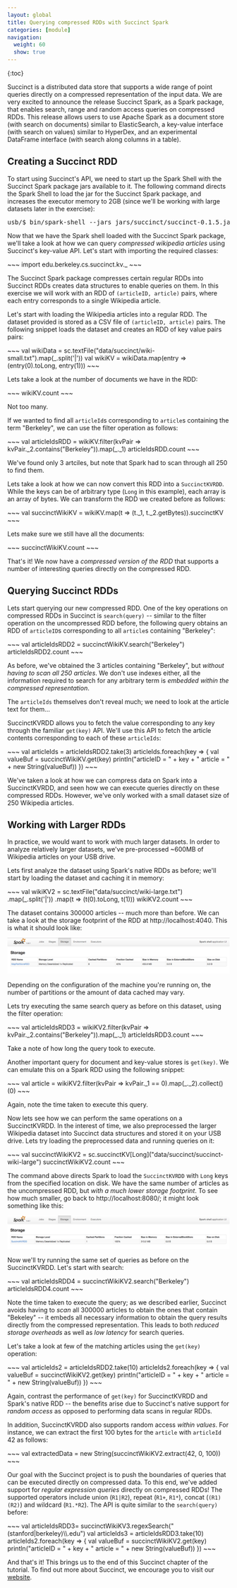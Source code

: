 ```yaml
---
layout: global
title: Querying compressed RDDs with Succinct Spark 
categories: [module]
navigation:
  weight: 60
  show: true
---
```


{:toc}

Succinct is a distributed data store that supports a wide range of point 
queries directly on a compressed representation of the input data. We are very
excited to announce the release Succinct Spark, as a Spark package, that enables
search, range and random access queries on compressed RDDs. This release allows 
users to use Apache Spark as a document store (with search on documents) similar 
to ElasticSearch, a key-value interface (with search on values) similar to 
HyperDex, and an experimental DataFrame interface (with search along columns in
a table).

## Creating a Succinct RDD

To start using Succinct's API, we need to start up the Spark Shell with the 
Succinct Spark package jars available to it. The following command directs the Spark
Shell to load the jar for the Succinct Spark package, and increases the executor
memory to 2GB (since we'll be working with large datasets later in the exercise):

<pre class="prettyprint lang-bsh">
usb/$ bin/spark-shell --jars jars/succinct/succinct-0.1.5.jar --executor-memory 2G --conf "spark.driver.extraJavaOptions=-XX:MaxPermSize=256m"
</pre>

Now that we have the Spark shell loaded with the Succinct Spark package, we'll
take a look at how we can query _compressed wikipedia articles_ using Succinct's
key-value API.  Let's start with importing the required classes:

<div class="codetabs">
<div data-lang="scala" markdown="1">
~~~
import edu.berkeley.cs.succinct.kv._
~~~
</div>
</div>

The Succinct Spark package compresses certain regular RDDs into Succinct RDDs
creates data structures to enable queries on them. In this exercise we will
work with an RDD of `(articleID, article)` pairs, where each entry corresponds
to a single Wikipedia article.

Let's start with loading the Wikipedia articles into a regular RDD. The dataset
provided is stored as a CSV file of `(articleID, article)` pairs. The following
snippet loads the dataset and creates an RDD of key value pairs pairs:

<div class="codetabs">
<div data-lang="scala" markdown="1">
~~~
val wikiData = sc.textFile("data/succinct/wiki-small.txt").map(_.split('|'))
val wikiKV = wikiData.map(entry => (entry(0).toLong, entry(1)))
~~~
</div>
</div>

Lets take a look at the number of documents we have in the RDD:

<div class="codetabs">
<div data-lang="scala" markdown="1">
~~~
wikiKV.count
~~~
</div>
</div>

Not too many. 

If we wanted to find all `articleId`s corresponding to `article`s containing the term
"Berkeley", we can use the filter operation as follows:

<div class="codetabs">
<div data-lang="scala" markdown="1">
~~~
val articleIdsRDD = wikiKV.filter(kvPair => kvPair._2.contains("Berkeley")).map(_._1)
articleIdsRDD.count
~~~
</div>
</div>

We've found only 3 artciles, but note that Spark had to scan through all 250 to 
find them.

Lets take a look at how we can now convert this RDD into a `SuccinctKVRDD`. 
While the keys can be of arbitrary type (`Long` in this example), each array is
an array of bytes. We can transform the RDD we created before as follows:

<div class="codetabs">
<div data-lang="scala" markdown="1">
~~~
val succinctWikiKV = wikiKV.map(t => (t._1, t._2.getBytes)).succinctKV
~~~
</div>
</div>

Lets make sure we still have all the documents:

<div class="codetabs">
<div data-lang="scala" markdown="1">
~~~
succinctWikiKV.count
~~~
</div>
</div>

That's it! We now have a _compressed version of the RDD_ that supports a number
of interesting queries directly on the compressed RDD.

## Querying Succinct RDDs

Lets start querying our new compressed RDD. One of the key operations
on compressed RDDs in Succinct is `search(query)` -- similar to the filter 
operation on the uncompressed RDD before, the following query obtains an RDD 
of `articleID`s corresponding to all `article`s containing "Berkeley":

<div class="codetabs">
<div data-lang="scala" markdown="1">
~~~
val articleIdsRDD2 = succinctWikiKV.search("Berkeley")
articleIdsRDD2.count
~~~
</div>
</div>

As before, we've obtained the 3 articles containing "Berkeley", but 
_without having to scan all 250 articles_. We don't use indexes either,
all the information required to search for any arbitrary term is 
_embedded within the compressed representation_.

The `articleIds` themselves don't reveal much; we need to look at the
article text for them...

SuccinctKVRDD allows you to fetch the value corresponding to any key
through the familiar `get(key)` API. We'll use this API to fetch the
article contents corresponding to each of these `articleIds`: 

<div class="codetabs">
<div data-lang="scala" markdown="1">
~~~
val articleIds = articleIdsRDD2.take(3)
articleIds.foreach(key => {
	val valueBuf = succinctWikiKV.get(key)
	println("articleID = " + key + " article = " + new String(valueBuf))
})
~~~
</div>
</div>

We've taken a look at how we can compress data on Spark into a SuccinctKVRDD,
and seen how we can execute queries directly on these compressed RDDs. However,
we've only worked with a small dataset size of 250 Wikipedia articles.

## Working with Larger RDDs

In practice, we would want to work with much larger datasets. In order to 
analyze relatively larger datasets, we've pre-processed ~600MB of Wikipedia
articles on your USB drive.

Lets first analyze the dataset using Spark's native RDDs as before; we'll start
by loading the dataset and caching it in memory:

<div class="codetabs">
<div data-lang="scala" markdown="1">
~~~
val wikiKV2 = sc.textFile("data/succinct/wiki-large.txt")
	.map(_.split('|'))
  	.map(t => (t(0).toLong, t(1)))
wikiKV2.count
~~~
</div>
</div>

The dataset contains 300000 articles -- much more than before. We can take a look at the
storage footprint of the RDD at http://localhost:4040. This is what it should look like:

<img src="img/spark-storage.png" 
title="Spark RDD Storage" 
alt="Spark RDD Storage"
id="spark-storage"
/>

Depending on the configuration of the machine you're running on, the number of 
partitions or the amount of data cached may vary.

Lets try executing the same search query as before on this dataset, using the 
filter operation:

<div class="codetabs">
<div data-lang="scala" markdown="1">
~~~
val articleIdsRDD3 = wikiKV2.filter(kvPair => kvPair._2.contains("Berkeley")).map(_._1)
articleIdsRDD3.count
~~~
</div>
</div>

Take a note of how long the query took to execute.

Another important query for document and key-value stores is `get(key)`. We can
emulate this on a Spark RDD using the following snippet:

<div class="codetabs">
<div data-lang="scala" markdown="1">
~~~
val article = wikiKV2.filter(kvPair => kvPair._1 == 0).map(_._2).collect()(0)
~~~
</div>
</div>

Again, note the time taken to execute this query.

Now lets see how we can perform the same operations on a SuccinctKVRDD. In
the interest of time, we also preprocessed the larger Wikipedia dataset into Succinct 
data structures and stored it on your USB drive. Lets try loading the preprocessed data
and running queries on it:

<div class="codetabs">
<div data-lang="scala" markdown="1">
~~~
val succinctWikiKV2 = sc.succinctKV[Long]("data/succinct/succinct-wiki-large")
succinctWikiKV2.count 
~~~
</div>
</div>

The command above directs Spark to load the `SuccinctKVRDD` with `Long` keys 
from the specified location on disk. We have the same number of articles as 
the uncompressed RDD, but _with a much lower storage footprint_. To see how much
smaller, go back to http://localhost:8080/; it might look something like this:

<img src="img/succinct-storage.png" 
title="Spark RDD Storage" 
alt="Spark RDD Storage"
id="spark-storage"
/>

Now we'll try running the same set of queries as before on the SuccinctKVRDD.
Let's start with search:

<div class="codetabs">
<div data-lang="scala" markdown="1">
~~~
val articleIdsRDD4 = succinctWikiKV2.search("Berkeley")
articleIdsRDD4.count
~~~
</div>
</div>

Note the time taken to execute the query; as we described earlier, Succinct avoids having to _scan_
all 300000 articles to obtain the ones that contain "Bekeley" -- it embeds all necessary information to obtain
the query results directly from the compressed representation. This leads to both _reduced storage overheads_
as well as _low latency_ for search queries.

Let's take a look at few of the matching articles using the `get(key)` operation:

<div class="codetabs">
<div data-lang="scala" markdown="1">
~~~
val articleIds2 = articleIdsRDD2.take(10)
articleIds2.foreach(key => {
	val valueBuf = succinctWikiKV2.get(key)
	println("articleID = " + key + " article = " + new String(valueBuf))
})
~~~
</div>
</div>

Again, contrast the performance of `get(key)` for SuccinctKVRDD and Spark's 
native RDD -- the benefits arise due to Succinct's native support for 
_random access_ as opposed to performing data scans in regular RDDs.

In addition, SuccinctKVRDD also supports random access _within values_. For instance,
we can extract the first 100 bytes for the `article` with `articleId` 42 as follows:

<div class="codetabs">
<div data-lang="scala" markdown="1">
~~~
val extractedData = new String(succinctWikiKV2.extract(42, 0, 100))
~~~
</div>
</div>

Our goal with the Succinct project is to push the boundaries of queries that can be executed
directly on compressed data. To this end, we've added support for _regular expression queries_ 
directly on compressed RDDs! The supported operators include union (`R1|R2`), repeat (`R1+`, `R1*`), 
concat (`(R1)(R2)`) and wildcard (`R1.*R2`). The API is quite similar to the `search(query)` before:

<div class="codetabs">
<div data-lang="scala" markdown="1">
~~~
val articleIdsRDD3= succinctWikiKV3.regexSearch("(stanford|berkeley)\\.edu")
val articleIds3 = articleIdsRDD3.take(10)
articleIds2.foreach(key => {
	val valueBuf = succinctWikiKV2.get(key)
	println("articleID = " + key + " article = " + new String(valueBuf))
})
~~~
</div>
</div>

And that's it! This brings us to the end of this Succinct chapter of the tutorial. To find out
more about Succinct, we encourage you to visit our [website](http://succinct.cs.berkeley.edu).